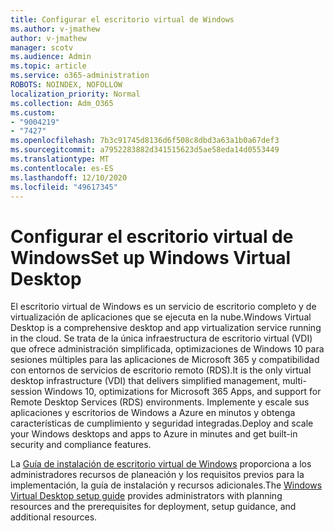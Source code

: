 ```yaml
---
title: Configurar el escritorio virtual de Windows
ms.author: v-jmathew
author: v-jmathew
manager: scotv
ms.audience: Admin
ms.topic: article
ms.service: o365-administration
ROBOTS: NOINDEX, NOFOLLOW
localization_priority: Normal
ms.collection: Adm_O365
ms.custom:
- "9004219"
- "7427"
ms.openlocfilehash: 7b3c91745d8136d6f508c8dbd3a63a1b0a67def3
ms.sourcegitcommit: a7952283882d341515623d5ae58eda14d0553449
ms.translationtype: MT
ms.contentlocale: es-ES
ms.lasthandoff: 12/10/2020
ms.locfileid: "49617345"
---
```

# <a name="set-up-windows-virtual-desktop"></a><span data-ttu-id="951d0-102">Configurar el escritorio virtual de Windows</span><span class="sxs-lookup"><span data-stu-id="951d0-102">Set up Windows Virtual Desktop</span></span>

<span data-ttu-id="951d0-103">El escritorio virtual de Windows es un servicio de escritorio completo y de virtualización de aplicaciones que se ejecuta en la nube.</span><span class="sxs-lookup"><span data-stu-id="951d0-103">Windows Virtual Desktop is a comprehensive desktop and app virtualization service running in the cloud.</span></span> <span data-ttu-id="951d0-104">Se trata de la única infraestructura de escritorio virtual (VDI) que ofrece administración simplificada, optimizaciones de Windows 10 para sesiones múltiples para las aplicaciones de Microsoft 365 y compatibilidad con entornos de servicios de escritorio remoto (RDS).</span><span class="sxs-lookup"><span data-stu-id="951d0-104">It is the only virtual desktop infrastructure (VDI) that delivers simplified management, multi-session Windows 10, optimizations for Microsoft 365 Apps, and support for Remote Desktop Services (RDS) environments.</span></span> <span data-ttu-id="951d0-105">Implemente y escale sus aplicaciones y escritorios de Windows a Azure en minutos y obtenga características de cumplimiento y seguridad integradas.</span><span class="sxs-lookup"><span data-stu-id="951d0-105">Deploy and scale your Windows desktops and apps to Azure in minutes and get built-in security and compliance features.</span></span>

<span data-ttu-id="951d0-106">La [Guía de instalación de escritorio virtual de Windows](https://go.microsoft.com/fwlink/?linkid=2146236) proporciona a los administradores recursos de planeación y los requisitos previos para la implementación, la guía de instalación y recursos adicionales.</span><span class="sxs-lookup"><span data-stu-id="951d0-106">The [Windows Virtual Desktop setup guide](https://go.microsoft.com/fwlink/?linkid=2146236) provides administrators with planning resources and the prerequisites for deployment, setup guidance, and additional resources.</span></span>

